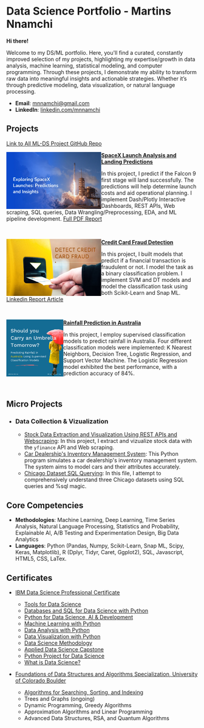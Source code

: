 # Data Science Portfolio - Martins Nnamchi

__Hi there!__

Welcome to my DS/ML portfolio. Here, you'll find a curated, constantly improved selection of my projects, highlighting my expertise/growth in data analysis, machine learning, statistical modeling, and computer programming. Through these projects, I demonstrate my ability to transform raw data into meaningful insights and actionable strategies. Whether it’s through predictive modeling, data visualization, or natural language processing.

- **Email**: [mnnamchi@gmail.com](mnnamchi@gmail.com)
- **LinkedIn**: [linkedin.com/mnnamchi](https://www.linkedin.com/in/mnnamchi/)


## Projects

[Link to All ML-DS Project GitHub Repo](https://github.com/Marrtinerz/ML-DS-Portfolio)


<img align="left" width="250" height="150" src="https://github.com/Marrtinerz/ML-DS-Portfolio/blob/main/SpaceX%20Launch%20Analysis%20and%20ML%20Predictions/Report/Images/Portfolio%20Image.png?raw=true"> **[SpaceX Launch Analysis and Landing Predictions](https://github.com/Marrtinerz/ML-DS-Portfolio/tree/main/SpaceX%20Launch%20Analysis%20and%20ML%20Predictions)**
 
In this project, I predict if the Falcon 9 first stage will land successfully. The predictions will help determine launch costs and aid operational planning. I implement Dash/Plotly Interactive Dashboards, REST APIs, Web scraping, SQL queries, Data Wrangling/Preprocessing, EDA, and ML pipeline development. [Full PDF Report](https://github.com/Marrtinerz/ML-DS-Portfolio/blob/main/SpaceX%20Launch%20Analysis%20and%20ML%20Predictions/Report/spacex-launch-analysis_and_predictions_report.pdf)

<br />

<img align="left" width="250" height="150" src="https://github.com/Marrtinerz/ML-DS-Portfolio/blob/main/Credit-Card%20Fraud%20Detection%20with%20ML%20models/Credit-card%20detection.png?raw=true"> **[Credit Card Fraud Detection](https://github.com/Marrtinerz/ML-DS-Portfolio/tree/main/Credit-Card%20Fraud%20Detection%20with%20ML%20models)**

In this project, I built models that predict if a financial transaction is fraudulent or not. I model the task as a binary classification problem. I implement SVM and DT models and model the classification task using both Scikit-Learn and Snap ML. [Linkedin Report Article](https://www.linkedin.com/pulse/project-1-detecting-credit-card-fraud-using-vs-snap-ml-nnamchi-zehdf/?trackingId=0rknk9rsSlGFKhTbRnQMzA%3D%3D)

<br />

<img align="left" width="150" height="150" src="https://github.com/Marrtinerz/ML-DS-Portfolio/blob/main/Rain%20Prediction%20in%20Australia/Rain%20Prediction.png?raw=true"> **[Rainfall Prediction in Australia](https://github.com/Marrtinerz/ML-DS-Portfolio/tree/main/Rain%20Prediction%20in%20Australia)**

In this project, I employ supervised classification models to predict rainfall in Australia. Four different classification models were implemented: K Nearest Neighbors, Decision Tree, Logistic Regression, and Support Vector Machine. The Logistic Regression model exhibited the best performance, with a prediction accuracy of 84%.


<br />

## Micro Projects
- ### Data Collection & Vizualization
    - [Stock Data Extraction and Visualization Using REST APIs and Webscraping](https://github.com/Marrtinerz/Python_Projects/tree/master/Stock_Data_Analysis): In this project, I extract and vizualize stock data with the `yfinance` API and Web scraping.
    - [Car Dealership's Inventory Management System](https://github.com/Marrtinerz/Python_Projects/tree/master/ManagementSystem): This Python program simulates a car dealership's inventory management system. The system aims to model cars and their attributes accurately. 
    - [Chicago Dataset SQL Querying](https://github.com/Marrtinerz/SQL-Projects/tree/master/Chicago_Dataset_Sql_Querying): In this file, I attempt to comprehensively understand three Chicago datasets using SQL queries and %sql magic.
    
## Core Competencies

- **Methodologies**: Machine Learning, Deep Learning, Time Series Analysis, Natural Language Processing, Statistics and Probability, Explainable AI, A/B Testing and Experimentation Design, Big Data Analytics
- **Languages**: Python (Pandas, Numpy, Scikit-Learn, Snap ML, Scipy, Keras, Matplotlib), R (Dplyr, Tidyr, Caret, Ggplot2), SQL, Javascript, HTML5, CSS, LaTex.

## Certificates

- [IBM Data Science Professional Certificate](https://www.coursera.org/account/accomplishments/specialization/D79WT5EMNBMG)
    - [Tools for Data Science](https://www.coursera.org/account/accomplishments/certificate/FZZUSU9TQNXR)
    - [Databases and SQL for Data Science with Python](https://www.coursera.org/account/accomplishments/certificate/4JD6ZE8LTBHM)
    - [Python for Data Science, AI & Development](https://www.coursera.org/account/accomplishments/certificate/BL3PX532MV9N)
    - [Machine Learning with Python](https://www.coursera.org/account/accomplishments/certificate/K282WPYP9WHZ)
    - [Data Analysis with Python](https://www.coursera.org/account/accomplishments/certificate/83J3QRHGTNPU)
    - [Data Visualization with Python](https://www.coursera.org/account/accomplishments/certificate/8VVLHAJ869PZ)
    - [Data Science Methodology](https://www.coursera.org/account/accomplishments/certificate/9GTAY42GK6B5)
    - [Applied Data Science Capstone](https://www.coursera.org/account/accomplishments/certificate/8Z34WXKA8KF6)
    - [Python Project for Data Science](https://www.coursera.org/account/accomplishments/certificate/8AMQV9Y9DTLV)
    - [What is Data Science?](https://www.coursera.org/account/accomplishments/certificate/EE3KVACN3LJ8)    

- [Foundations of Data Structures and Algorithms Specialization, University of Colorado Boulder](https://www.coursera.org/account/accomplishments/verify/3MRK4SV5Y4FL)
    - [Algorithms for Searching, Sorting, and Indexing](https://www.coursera.org/account/accomplishments/verify/3MRK4SV5Y4FL)
    - Trees and Graphs (ongoing)
    - Dynamic Programming, Greedy Algorithms
    - Approximation Algorithms and Linear Programming
    - Advanced Data Structures, RSA, and Quantum Algorithms
